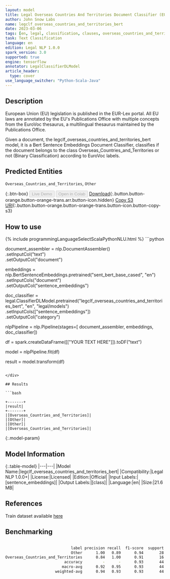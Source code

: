 ```yaml
---
layout: model
title: Legal Overseas Countries And Territories Document Classifier (EURLEX)
author: John Snow Labs
name: legclf_overseas_countries_and_territories_bert
date: 2023-03-06
tags: [en, legal, classification, clauses, overseas_countries_and_territories, licensed, tensorflow]
task: Text Classification
language: en
edition: Legal NLP 1.0.0
spark_version: 3.0
supported: true
engine: tensorflow
annotator: LegalClassifierDLModel
article_header:
  type: cover
use_language_switcher: "Python-Scala-Java"
---
```


## Description

European Union (EU) legislation is published in the EUR-Lex portal. All EU laws are annotated by the EU's Publications Office with multiple concepts from the EuroVoc thesaurus, a multilingual thesaurus maintained by the Publications Office.

Given a document, the legclf_overseas_countries_and_territories_bert model, it is a Bert Sentence Embeddings Document Classifier, classifies if the document belongs to the class Overseas_Countries_and_Territories or not (Binary Classification) according to EuroVoc labels.

## Predicted Entities

`Overseas_Countries_and_Territories`, `Other`

{:.btn-box}
<button class="button button-orange" disabled>Live Demo</button>
<button class="button button-orange" disabled>Open in Colab</button>
[Download](https://s3.amazonaws.com/auxdata.johnsnowlabs.com/legal/models/legclf_overseas_countries_and_territories_bert_en_1.0.0_3.0_1678111581250.zip){:.button.button-orange.button-orange-trans.arr.button-icon.hidden}
[Copy S3 URI](s3://auxdata.johnsnowlabs.com/legal/models/legclf_overseas_countries_and_territories_bert_en_1.0.0_3.0_1678111581250.zip){:.button.button-orange.button-orange-trans.button-icon.button-copy-s3}

## How to use



<div class="tabs-box" markdown="1">
{% include programmingLanguageSelectScalaPythonNLU.html %}
```python

document_assembler = nlp.DocumentAssembler()\
    .setInputCol("text")\
    .setOutputCol("document")

embeddings = nlp.BertSentenceEmbeddings.pretrained("sent_bert_base_cased", "en")\
    .setInputCols("document")\
    .setOutputCol("sentence_embeddings")

doc_classifier = legal.ClassifierDLModel.pretrained("legclf_overseas_countries_and_territories_bert", "en", "legal/models")\
    .setInputCols(["sentence_embeddings"])\
    .setOutputCol("category")

nlpPipeline = nlp.Pipeline(stages=[
    document_assembler, 
    embeddings,
    doc_classifier])

df = spark.createDataFrame([["YOUR TEXT HERE"]]).toDF("text")

model = nlpPipeline.fit(df)

result = model.transform(df)

```

</div>

## Results

```bash

+-------+
|result|
+-------+
|[Overseas_Countries_and_Territories]|
|[Other]|
|[Other]|
|[Overseas_Countries_and_Territories]|

```

{:.model-param}
## Model Information

{:.table-model}
|---|---|
|Model Name:|legclf_overseas_countries_and_territories_bert|
|Compatibility:|Legal NLP 1.0.0+|
|License:|Licensed|
|Edition:|Official|
|Input Labels:|[sentence_embeddings]|
|Output Labels:|[class]|
|Language:|en|
|Size:|21.6 MB|

## References

Train dataset available [here](https://huggingface.co/datasets/lex_glue)

## Benchmarking

```bash

                             label precision recall  f1-score  support
                             Other      1.00   0.89      0.94       28
Overseas_Countries_and_Territories      0.84   1.00      0.91       16
                          accuracy         -      -      0.93       44
                         macro-avg      0.92   0.95      0.93       44
                      weighted-avg      0.94   0.93      0.93       44
```